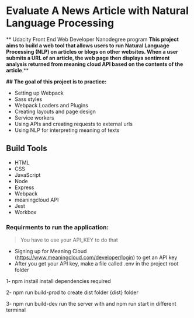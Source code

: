 # Evaluate A News Article with Natural Language Processing

** Udacity Front End Web Developer Nanodegree program 
**This project aims to build a web tool that allows users to run Natural Language Processing (NLP) on articles or blogs on other websites. When a user submits a URL of an article, the web page then displays sentiment analysis returned from meaning cloud API based on the contents of the article**.**

**## The goal of this project is to practice:**

- Setting up Webpack
- Sass styles
- Webpack Loaders and Plugins
- Creating layouts and page design
- Service workers
- Using APIs and creating requests to external urls
- Using NLP for interpreting meaning of texts

## Build Tools
- HTML
- CSS
- JavaScript
- Node
- Express
- Webpack
- meaningcloud API
- Jest
- Workbox



### Requirments to run the application:

> You have to use your  API_KEY to do that 
- Signing up for Meaning Cloud (https://www.meaningcloud.com/developer/login) to get an API key 
- After you get your API key, make a file called .env in the project root folder

1- npm install install dependencies required

2- npm run build-prod to create dist folder {dist} folder

3- npm run build-dev run the server with and npm run start in different terminal